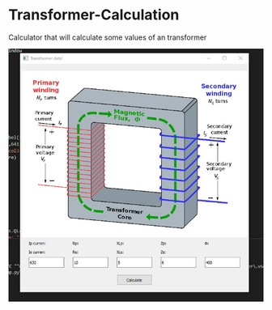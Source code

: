 # Transformer-Calculation

Calculator that will calculate some values of an transformer

![alt text](https://github.com/Terham/Transformer-Calculation/blob/master/image.JPG?raw=true)
